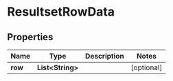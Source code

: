 

# ResultsetRowData

## Properties

Name | Type | Description | Notes
------------ | ------------- | ------------- | -------------
**row** | **List&lt;String&gt;** |  |  [optional]




